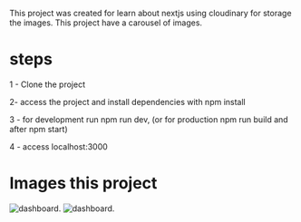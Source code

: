 This project was created for learn about nextjs using cloudinary for storage the images.
This project have a carousel of images.

# steps 

>
1 - Clone the project

2- access the project and install dependencies with npm install

3 - for development run npm run dev, (or for production npm run build and after npm start)

4 - access localhost:3000


# Images this project
![dashboard.](https://res.cloudinary.com/cle-wengrzynek/image/upload/v1686858308/github/Captura_de_Pantalla_2023-06-14_a_la_s_10.49.51_nl90cw.png)
![dashboard.](https://res.cloudinary.com/cle-wengrzynek/image/upload/v1686858308/github/Captura_de_Pantalla_2023-06-14_a_la_s_10.49.32_vuxgku.png)
